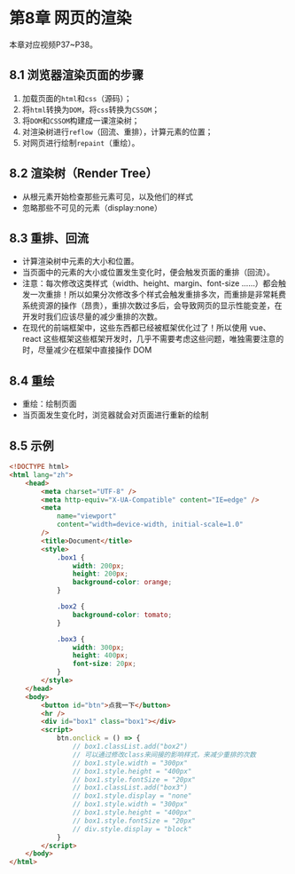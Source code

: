 # 第8章 网页的渲染

本章对应视频P37\~P38。

## 8.1 浏览器渲染页面的步骤

1. 加载页面的`html`和`css`（源码）；
2. 将`html`转换为`DOM`，将`css`转换为`CSSOM`；
3. 将`DOM`和`CSSOM`构建成一课渲染树；
4. 对渲染树进行`reflow`（回流、重排），计算元素的位置；
5. 对网页进行绘制`repaint`（重绘）。

## 8.2 渲染树（Render Tree）

- 从根元素开始检查那些元素可见，以及他们的样式
- 忽略那些不可见的元素（display:none）

## 8.3 重排、回流
- 计算渲染树中元素的大小和位置。
- 当页面中的元素的大小或位置发生变化时，便会触发页面的重排（回流）。
- 注意：每次修改这类样式（width、height、margin、font-size ......）都会触发一次重排！所以如果分次修改多个样式会触发重排多次，而重排是非常耗费系统资源的操作（昂贵），重排次数过多后，会导致网页的显示性能变差，在开发时我们应该尽量的减少重排的次数。
- 在现代的前端框架中，这些东西都已经被框架优化过了！所以使用 vue、react 这些框架这些框架开发时，几乎不需要考虑这些问题，唯独需要注意的时，尽量减少在框架中直接操作 DOM

## 8.4 重绘

- 重绘：绘制页面
- 当页面发生变化时，浏览器就会对页面进行重新的绘制

## 8.5 示例

```html
<!DOCTYPE html>
<html lang="zh">
    <head>
        <meta charset="UTF-8" />
        <meta http-equiv="X-UA-Compatible" content="IE=edge" />
        <meta
            name="viewport"
            content="width=device-width, initial-scale=1.0"
        />
        <title>Document</title>
        <style>
            .box1 {
                width: 200px;
                height: 200px;
                background-color: orange;
            }

            .box2 {
                background-color: tomato;
            }

            .box3 {
                width: 300px;
                height: 400px;
                font-size: 20px;
            }
        </style>
    </head>
    <body>
        <button id="btn">点我一下</button>
        <hr />
        <div id="box1" class="box1"></div>
        <script>
            btn.onclick = () => {
                // box1.classList.add("box2")
                // 可以通过修改class来间接的影响样式，来减少重排的次数
                // box1.style.width = "300px"
                // box1.style.height = "400px"
                // box1.style.fontSize = "20px"
                // box1.classList.add("box3")
                // box1.style.display = "none"
                // box1.style.width = "300px"
                // box1.style.height = "400px"
                // box1.style.fontSize = "20px"
                // div.style.display = "block"
            }
        </script>
    </body>
</html>
```
